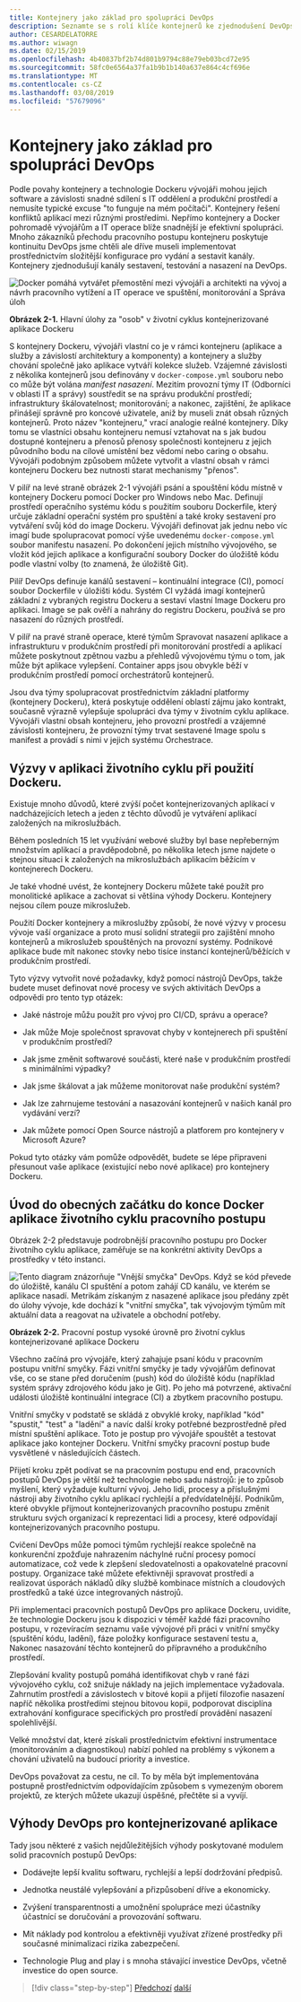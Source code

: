 ```yaml
---
title: Kontejnery jako základ pro spolupráci DevOps
description: Seznamte se s rolí klíče kontejnerů ke zjednodušení DevOps.
author: CESARDELATORRE
ms.author: wiwagn
ms.date: 02/15/2019
ms.openlocfilehash: 4b40837bf2b74d801b9794c88e79eb03bcd72e95
ms.sourcegitcommit: 58fc0e6564a37fa1b9b1b140a637e864c4cf696e
ms.translationtype: MT
ms.contentlocale: cs-CZ
ms.lasthandoff: 03/08/2019
ms.locfileid: "57679096"
---
```

# <a name="containers-as-the-foundation-for-devops-collaboration"></a>Kontejnery jako základ pro spolupráci DevOps

Podle povahy kontejnery a technologie Dockeru vývojáři mohou jejich software a závislosti snadné sdílení s IT oddělení a produkční prostředí a nemusíte typické excuse "to funguje na mém počítači". Kontejnery řešení konfliktů aplikací mezi různými prostředími. Nepřímo kontejnery a Docker pohromadě vývojářům a IT operace blíže snadnější je efektivní spolupráci. Mnoho zákazníků přechodu pracovního postupu kontejneru poskytuje kontinuitu DevOps jsme chtěli ale dříve museli implementovat prostřednictvím složitější konfigurace pro vydání a sestavit kanály. Kontejnery zjednodušují kanály sestavení, testování a nasazení na DevOps.

![Docker pomáhá vytvářet přemostění mezi vývojáři a architekti na vývoj a návrh pracovního vytížení a IT operace ve spuštění, monitorování a Správa úloh](./media/image1.png)

**Obrázek 2-1.** Hlavní úlohy za "osob" v životní cyklus kontejnerizované aplikace Dockeru

S kontejnery Dockeru, vývojáři vlastní co je v rámci kontejneru (aplikace a služby a závislostí architektury a komponenty) a kontejnery a služby chování společně jako aplikace vytváří kolekce služeb. Vzájemné závislosti z několika kontejnerů jsou definovány v `docker-compose.yml` souboru nebo co může být volána *manifest nasazení*. Mezitím provozní týmy IT (Odborníci v oblasti IT a správy) soustředit se na správu produkční prostředí; infrastruktury škálovatelnost; monitorování; a nakonec, zajištění, že aplikace přinášejí správně pro koncové uživatele, aniž by museli znát obsah různých kontejnerů. Proto název "kontejneru," vrací analogie reálné kontejnery. Díky tomu se vlastníci obsahu kontejneru nemusí vztahovat na s jak budou dostupné kontejneru a přenosů přenosy společnosti kontejneru z jejich původního bodu na cílové umístění bez vědomí nebo caring o obsahu. Vývojáři podobným způsobem můžete vytvořit a vlastní obsah v rámci kontejneru Dockeru bez nutnosti starat mechanismy "přenos".

V pilíř na levé straně obrázek 2-1 vývojáři psání a spouštění kódu místně v kontejnery Dockeru pomocí Docker pro Windows nebo Mac. Definují prostředí operačního systému kódu s použitím souboru Dockerfile, který určuje základní operační systém pro spuštění a také kroky sestavení pro vytváření svůj kód do image Dockeru. Vývojáři definovat jak jednu nebo víc imagí bude spolupracovat pomocí výše uvedenému `docker-compose.yml` soubor manifestu nasazení. Po dokončení jejich místního vývojového, se vložit kód jejich aplikace a konfigurační soubory Docker do úložiště kódu podle vlastní volby (to znamená, že úložiště Git).

Pilíř DevOps definuje kanálů sestavení – kontinuální integrace (CI), pomocí soubor Dockerfile v úložišti kódu. Systém CI vyžádá imagí kontejnerů základní z vybraných registru Dockeru a sestaví vlastní Image Dockeru pro aplikaci. Image se pak ověří a nahrány do registru Dockeru, používá se pro nasazení do různých prostředí.

V pilíř na pravé straně operace, které týmům Spravovat nasazení aplikace a infrastrukturu v produkčním prostředí při monitorování prostředí a aplikací můžete poskytnout zpětnou vazbu a přehledů vývojovému týmu o tom, jak může být aplikace vylepšení. Container apps jsou obvykle běží v produkčním prostředí pomocí orchestrátorů kontejnerů.

Jsou dva týmy spolupracovat prostřednictvím základní platformy (kontejnery Dockeru), která poskytuje oddělení oblastí zájmu jako kontrakt, současně výrazně vylepšuje spolupráci dva týmy v životním cyklu aplikace. Vývojáři vlastní obsah kontejneru, jeho provozní prostředí a vzájemné závislosti kontejneru, že provozní týmy trvat sestavené Image spolu s manifest a provádí s nimi v jejich systému Orchestrace.

## <a name="challenges-in-application-life-cycle-when-using-docker"></a>Výzvy v aplikaci životního cyklu při použití Dockeru.

Existuje mnoho důvodů, které zvýší počet kontejnerizovaných aplikací v nadcházejících letech a jeden z těchto důvodů je vytváření aplikací založených na mikroslužbách.

Během posledních 15 let využívání webové služby byl base nepřeberným množstvím aplikací a pravděpodobně, po několika letech jsme najdete o stejnou situaci k založených na mikroslužbách aplikacím běžícím v kontejnerech Dockeru.

Je také vhodné uvést, že kontejnery Dockeru můžete také použít pro monolitické aplikace a zachovat si většina výhody Dockeru. Kontejnery nejsou cílem pouze mikroslužeb.

Použití Docker kontejnery a mikroslužby způsobí, že nové výzvy v procesu vývoje vaší organizace a proto musí solidní strategii pro zajištění mnoho kontejnerů a mikroslužeb spouštěných na provozní systémy. Podnikové aplikace bude mít nakonec stovky nebo tisíce instancí kontejnerů/běžících v produkčním prostředí.

Tyto výzvy vytvořit nové požadavky, když pomocí nástrojů DevOps, takže budete muset definovat nové procesy ve svých aktivitách DevOps a odpovědi pro tento typ otázek:

- Jaké nástroje můžu použít pro vývoj pro CI/CD, správu a operace?

- Jak může Moje společnost spravovat chyby v kontejnerech při spuštění v produkčním prostředí?

- Jak jsme změnit softwarové součásti, které naše v produkčním prostředí s minimálními výpadky?

- Jak jsme škálovat a jak můžeme monitorovat naše produkční systém?

- Jak lze zahrnujeme testování a nasazování kontejnerů v našich kanál pro vydávání verzí?

- Jak můžete pomocí Open Source nástrojů a platforem pro kontejnery v Microsoft Azure?

Pokud tyto otázky vám pomůže odpovědět, budete se lépe připraveni přesunout vaše aplikace (existující nebo nové aplikace) pro kontejnery Dockeru. 

## <a name="introduction-to-a-generic-end-to-end-docker-application-life-cycle-workflow"></a>Úvod do obecných začátku do konce Docker aplikace životního cyklu pracovního postupu

Obrázek 2-2 představuje podrobnější pracovního postupu pro Docker životního cyklu aplikace, zaměřuje se na konkrétní aktivity DevOps a prostředky v této instanci.

![Tento diagram znázorňuje "Vnější smyčka" DevOps. Když se kód převede do úložiště, kanálu CI spuštění a potom zahájí CD kanálu, ve kterém se aplikace nasadí. Metrikám získaným z nasazené aplikace jsou předány zpět do úlohy vývoje, kde dochází k "vnitřní smyčka", tak vývojovým týmům mít aktuální data a reagovat na uživatele a obchodní potřeby.](./media/image2.png)

**Obrázek 2-2.** Pracovní postup vysoké úrovně pro životní cyklus kontejnerizované aplikace Dockeru

Všechno začíná pro vývojáře, který zahajuje psaní kódu v pracovním postupu vnitřní smyčky. Fázi vnitřní smyčky je tady vývojářům definovat vše, co se stane před doručením (push) kód do úložiště kódu (například systém správy zdrojového kódu jako je Git). Po jeho má potvrzené, aktivační události úložiště kontinuální integrace (CI) a zbytkem pracovního postupu.

Vnitřní smyčky v podstatě se skládá z obvyklé kroky, například "kód" "spustit," "test" a "ladění" a navíc další kroky potřebné bezprostředně před místní spuštění aplikace. Toto je postup pro vývojáře spouštět a testovat aplikace jako kontejner Dockeru. Vnitřní smyčky pracovní postup bude vysvětlené v následujících částech.

Přijetí kroku zpět podívat se na pracovním postupu end end, pracovních postupů DevOps je větší než technologie nebo sadu nástrojů: je to způsob myšlení, který vyžaduje kulturní vývoj. Jeho lidi, procesy a příslušnými nástroji aby životního cyklu aplikací rychlejší a předvídatelnější. Podnikům, které obvykle přijmout kontejnerizovaných pracovního postupu změnit strukturu svých organizací k reprezentaci lidi a procesy, které odpovídají kontejnerizovaných pracovního postupu.

Cvičení DevOps může pomoci týmům rychlejší reakce společně na konkurenční zpožďuje nahrazením náchylné ruční procesy pomocí automatizace, což vede k zlepšení sledovatelnosti a opakovatelné pracovní postupy. Organizace také můžete efektivněji spravovat prostředí a realizovat úsporách nákladů díky službě kombinace místních a cloudových prostředků a také úzce integrovaných nástrojů.

Při implementaci pracovních postupů DevOps pro aplikace Dockeru, uvidíte, že technologie Dockeru jsou k dispozici v téměř každé fázi pracovního postupu, v rozevíracím seznamu vaše vývojové při práci v vnitřní smyčky (spuštění kódu, ladění), fáze položky konfigurace sestavení testu a, Nakonec nasazování těchto kontejnerů do přípravného a produkčního prostředí.

Zlepšování kvality postupů pomáhá identifikovat chyb v rané fázi vývojového cyklu, což snižuje náklady na jejich implementace vyžadovala. Zahrnutím prostředí a závislostech v bitové kopii a přijetí filozofie nasazení napříč několika prostředími stejnou bitovou kopii, podporovat disciplína extrahování konfigurace specifických pro prostředí provádění nasazení spolehlivější.

Velké množství dat, které získali prostřednictvím efektivní instrumentace (monitorováním a diagnostikou) nabízí pohled na problémy s výkonem a chování uživatelů na budoucí priority a investice.

DevOps považovat za cestu, ne cíl. To by měla být implementována postupně prostřednictvím odpovídajícím způsobem s vymezeným oborem projektů, ze kterých můžete ukazují úspěšné, přečtěte si a vyvíjí.

## <a name="benefits-of-devops-for-containerized-applications"></a>Výhody DevOps pro kontejnerizované aplikace

Tady jsou některé z vašich nejdůležitějších výhody poskytované modulem solid pracovních postupů DevOps:

- Dodávejte lepší kvalitu softwaru, rychlejší a lepší dodržování předpisů.

- Jednotka neustálé vylepšování a přizpůsobení dříve a ekonomicky.

- Zvýšení transparentnosti a umožnění spolupráce mezi účastníky účastnící se doručování a provozování softwaru.

- Mít náklady pod kontrolou a efektivněji využívat zřízené prostředky při současné minimalizaci rizika zabezpečení.

- Technologie Plug and play i s mnoha stávající investice DevOps, včetně investice do open source.

>[!div class="step-by-step"]
>[Předchozí](index.md)
>[další](../Microsoft-platform-tools-containerized-apps/index.md)
